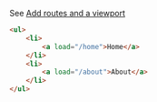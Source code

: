 See
[Add routes and a viewport](https://docs.aurelia.io/routing/router-tutorial#add-routes-and-a-viewport)

```html
<ul>
	<li>
		<a load="/home">Home</a>
	</li>
	<li>
		<a load="/about">About</a>
	</li>
</ul>
```
